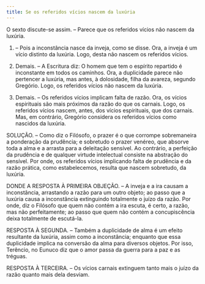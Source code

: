 ```yaml
---
title: Se os referidos vícios nascem da luxúria
---
```


O sexto discute-se assim. – Parece que os referidos vícios não nascem da luxúria.  

1. – Pois a inconstância nasce da inveja, como se disse. Ora, a inveja é um vício distinto da luxúria. Logo, desta não nascem os referidos vícios.  

2. Demais. – A Escritura diz: O homem que tem o espírito repartido é inconstante em todos os caminhos. Ora, a duplicidade parece não pertencer a luxúria, mas antes, à dolosidade, filha da avareza, segundo Gregório. Logo, os referidos vícios não nascem da luxúria.  

3. Demais. – Os referidos vícios implicam falta de razão. Ora, os vícios espirituais são mais próximos da razão do que os carnais. Logo, os referidos vícios nascem, antes, dos vícios espirituais, que dos carnais.  Mas, em contrário, Gregório considera os referidos vícios como nascidos da luxúria.  

SOLUÇÃO. – Como diz o Filósofo, o prazer é o que corrompe sobremaneira a ponderação da prudência; e sobretudo o prazer venéreo, que absorve toda a alma e a arrasta para a deleitação sensível. Ao contrário, a perfeição da prudência e de qualquer virtude intelectual consiste na abstração do sensível. Por onde, os referidos vícios implicando falta de prudência e da razão prática, como estabelecemos, resulta que nascem sobretudo, da luxúria.  

DONDE A RESPOSTA À PRIMEIRA OBJEÇÃO. – A inveja e a ira causam a inconstância, arrastando a razão para um outro objeto; ao passo que a luxúria causa a inconstância extinguindo totalmente o juízo da razão. Por onde, diz o Filósofo que quem não contém a ira escuta, é certo, a razão, mas não perfeitamente; ao passo que quem não contém a concupiscência deixa totalmente de escutá-la.  

RESPOSTA À SEGUNDA. – Também a duplicidade de alma é um efeito resultante da luxúria, assim como a inconstância; enquanto que essa duplicidade implica na conversão da alma para diversos objetos. Por isso, Terêncio, no Eunuco diz que o amor passa da guerra para a paz e as tréguas.  

RESPOSTA À TERCEIRA. – Os vícios carnais extinguem tanto mais o juízo da razão quanto mais dela desviam.